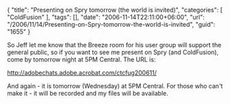 {
	"title": "Presenting on Spry tomorrow (the world is invited)",
	"categories": [
		"ColdFusion"
	],
	"tags": [],
	"date": "2006-11-14T22:11:00+06:00",
	"url": "/2006/11/14/Presenting-on-Spry-tomorrow-the-world-is-invited",
	"guid": "1655"
}

So Jeff let me know that the Breeze room for his user group will support the general public, so if you want to see me present on Spry (and ColdFusion), come by tomorrow night at 5PM Central. The URL is:

<a href="http://adobechats.adobe.acrobat.com/ctcfug200611/">http://adobechats.adobe.acrobat.com/ctcfug200611/</a>

And again - it is tomorrow (Wednesday) at 5PM Central. For those who can't make it - it will be recorded and my files will be available.